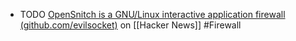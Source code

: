 - TODO [OpenSnitch is a GNU/Linux interactive application firewall (github.com/evilsocket)](https://news.ycombinator.com/item?id=41209688) on [[Hacker News]] #Firewall